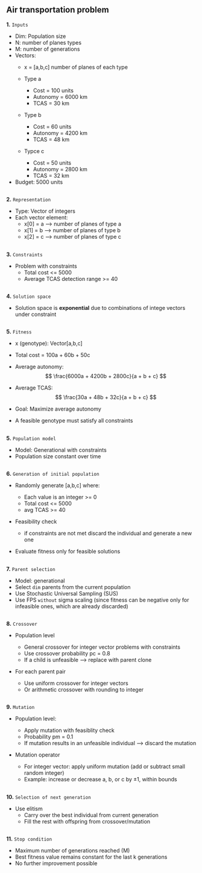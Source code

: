 ## Air transportation problem

**1.** `Inputs`
* Dim: Population size
* N: number of planes types
* M: number of generations
* Vectors:
    * x = [a,b,c] number of planes of each type
    * Type a
        * Cost = 100 units
        * Autonomy = 6000 km
        * TCAS = 30 km
    
    * Type b
        * Cost = 60 units
        * Autonomy = 4200 km 
        * TCAS = 48 km
    
    * Typce c
        * Cost = 50 units
        * Autonomy = 2800 km
        * TCAS = 32 km
* Budget: 5000 units
##
**2.** `Representation`
* Type: Vector of integers
* Each vector element:
    * x[0] = a --> number of planes of type a
    * x[1] = b --> number of planes of type b
    * x[2] = c --> number of planes of type c
##
**3.** `Constraints`
* Problem with constraints
    * Total cost <= 5000
    * Average TCAS detection range >= 40
##
**4.** `Solution space`
* Solution space is **exponential** due to combinations of intege vectors under constraint
##
**5.** `Fitness`
* x (genotype): Vector[a,b,c]
* Total cost = 100a + 60b + 50c
* Average autonomy: $$
                    \frac{6000a + 4200b + 2800c}{a + b + c}
                   $$
* Average TCAS:$$
                    \frac{30a + 48b + 32c}{a + b + c}
                   $$

* Goal: Maximize average autonomy
* A feasible genotype must satisfy all constraints
##
**5.** `Population model`
* Model: Generational with constraints
* Population size constant over time
##
**6.** `Generation of initial population`
* Randomly generate [a,b,c] where:
    * Each value is an integer >= 0
    * Total cost <= 5000
    * avg TCAS >= 40

* Feasibility check
    * if constraints are not met discard the individual and generate a new one
* Evaluate fitness only for feasible solutions
##
**7.** `Parent selection`
* Model: generational
* Select `dim` parents from the current population
* Use Stochastic Universal Sampling (SUS)
* Use FPS `without` sigma scaling (since fitness can be negative only for infeasible ones, which are already discarded)
##
**8.** `Crossover`
* Population level
    * General crossover for integer vector problems with constraints
    * Use crossover probability pc = 0.8
    * If a child is unfeasible --> replace with parent clone

* For each parent pair
    * Use uniform crossover for integer vectors
    * Or arithmetic crossover with rounding to integer
##
**9.** `Mutation`
* Population level:
    * Apply mutation with feasiblity check
    * Probability pm = 0.1
    * If mutation results in an unfeasible individual --> discard the mutation

* Mutation operator
    * For integer vector: apply uniform mutation (add or subtract small random integer)
    * Example: increase or decrease a, b, or c by ±1, within bounds
##
**10.** `Selection of next generation`
* Use elitism
    * Carry over the best individual from current generation
    * Fill the rest with offspring from crossover/mutation
##
**11.** `Stop condition`
* Maximum number of generations reached (M)
* Best fitness value remains constant for the last k generations
* No further improvement possible
